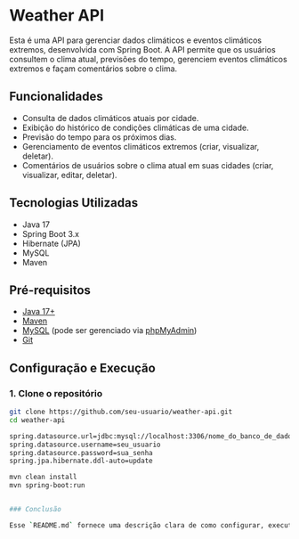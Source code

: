 # Weather API

Esta é uma API para gerenciar dados climáticos e eventos climáticos extremos, desenvolvida com Spring Boot. A API permite que os usuários consultem o clima atual, previsões do tempo, gerenciem eventos climáticos extremos e façam comentários sobre o clima.

## Funcionalidades

- Consulta de dados climáticos atuais por cidade.
- Exibição do histórico de condições climáticas de uma cidade.
- Previsão do tempo para os próximos dias.
- Gerenciamento de eventos climáticos extremos (criar, visualizar, deletar).
- Comentários de usuários sobre o clima atual em suas cidades (criar, visualizar, editar, deletar).

## Tecnologias Utilizadas

- Java 17
- Spring Boot 3.x
- Hibernate (JPA)
- MySQL
- Maven

## Pré-requisitos

- [Java 17+](https://www.oracle.com/java/technologies/javase-jdk17-downloads.html)
- [Maven](https://maven.apache.org/)
- [MySQL](https://www.mysql.com/) (pode ser gerenciado via [phpMyAdmin](https://www.phpmyadmin.net/))
- [Git](https://git-scm.com/)

## Configuração e Execução

### 1. Clone o repositório

```bash
git clone https://github.com/seu-usuario/weather-api.git
cd weather-api

spring.datasource.url=jdbc:mysql://localhost:3306/nome_do_banco_de_dados?useSSL=false&serverTimezone=UTC
spring.datasource.username=seu_usuario
spring.datasource.password=sua_senha
spring.jpa.hibernate.ddl-auto=update

mvn clean install
mvn spring-boot:run


### Conclusão

Esse `README.md` fornece uma descrição clara de como configurar, executar e testar a API. Ele pode ser ajustado conforme necessário para incluir mais detalhes específicos do seu projeto. Se precisar de mais alguma coisa, estou à disposição!

